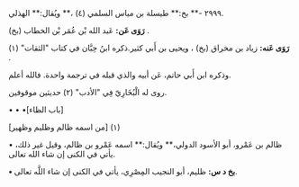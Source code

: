 ٢٩٩٩ -** بخ:** طيسلة بن مياس السلمي (٤) ،** ويُقال:** الهذلي.

**رَوَى عَن:** عَبد الله بْن عُمَر بْن الخطاب (بخ) .

**رَوَى عَنه:** زياد بن مخراق (بخ) ، ويحيى بن أَبي كثير.ذكره ابنُ حِبَّان في كتاب "الثقات" (١) .

وذكره ابن أَبي حاتم، عَن أبيه والذي قبله في ترجمة واحدة. فالله أعلم.

روى له الْبُخَارِيّ فِي "الأدب" (٢) حديثين موقوفين.

• • •[باب الظاء]

[من اسمه ظالم وظليم وظهير] (١)

• ظالم بن عَمْرو، أبو الأسود الدولي،** ويُقال:** اسمه عَمْرو بن ظالم، وقيل غير ذلك، يأتي في الكنى إن شاء الله تعالى.

**• بخ د س:** ظليم، أبو النجيب المِصْرِي، يأتي في الكنى إن شاء اللَّه تعالى.
